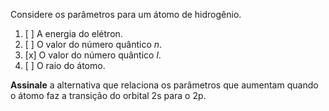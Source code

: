 Considere os parâmetros para um átomo de hidrogênio.

1. [ ] A energia do elétron.
2. [ ] O valor do número quântico $n$.
3. [x] O valor do número quântico $l$.
4. [ ] O raio do átomo.

**Assinale** a alternativa que relaciona os parâmetros que aumentam quando o átomo faz a transição do orbital $\mathrm{2s}$ para o $\mathrm{2p}$.
